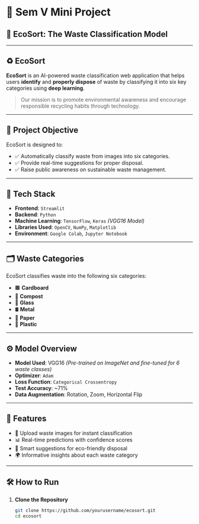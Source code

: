# 📘 Sem V Mini Project

## 🌟 EcoSort: The Waste Classification Model

---

## ♻️ EcoSort

**EcoSort** is an AI-powered waste classification web application that helps users **identify** and **properly dispose** of waste by classifying it into six key categories using **deep learning**.

> Our mission is to promote environmental awareness and encourage responsible recycling habits through technology.

---

## 🌱 Project Objective

EcoSort is designed to:

- ✅ Automatically classify waste from images into six categories.  
- ✅ Provide real-time suggestions for proper disposal.  
- ✅ Raise public awareness on sustainable waste management.  

---

## 🧠 Tech Stack

- **Frontend**: `Streamlit`  
- **Backend**: `Python`  
- **Machine Learning**: `TensorFlow`, `Keras` *(VGG16 Model)*  
- **Libraries Used**: `OpenCV`, `NumPy`, `Matplotlib`  
- **Environment**: `Google Colab`, `Jupyter Notebook`

---

## 🗂️ Waste Categories

EcoSort classifies waste into the following six categories:

- 🟫 **Cardboard**  
- 🌿 **Compost**  
- 🧪 **Glass**  
- 🛢️ **Metal**  
- 📄 **Paper**  
- 🧴 **Plastic**  

---

## ⚙️ Model Overview

- **Model Used**: VGG16 *(Pre-trained on ImageNet and fine-tuned for 6 waste classes)*  
- **Optimizer**: `Adam`  
- **Loss Function**: `Categorical Crossentropy`  
- **Test Accuracy**: ~71%  
- **Data Augmentation**: Rotation, Zoom, Horizontal Flip

---

## 🚀 Features

- 📸 Upload waste images for instant classification  
- 📊 Real-time predictions with confidence scores  
- 🧾 Smart suggestions for eco-friendly disposal  
- 🌍 Informative insights about each waste category

---

## 🛠️ How to Run

1. **Clone the Repository**
   ```bash
   git clone https://github.com/yourusername/ecosort.git
   cd ecosort
